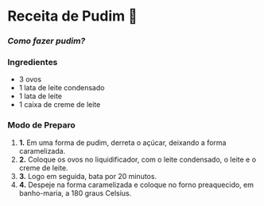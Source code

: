 # Receita de Pudim :custard: 

 ### *Como fazer pudim?*

###  Ingredientes

- 3 ovos
- 1 lata de leite condensado
- 1 lata de leite
- 1 caixa de creme de leite

### Modo de Preparo

1. **1.** Em uma forma de pudim, derreta o açúcar, deixando a forma caramelizada.
2. **2.** Coloque os ovos no liquidificador, com o leite condensado, o leite e o creme de leite.
3. **3.** Logo em seguida, bata por 20 minutos.
4. **4.** Despeje na forma caramelizada e coloque no forno preaquecido, em banho-maria, a 180 graus Celsius.